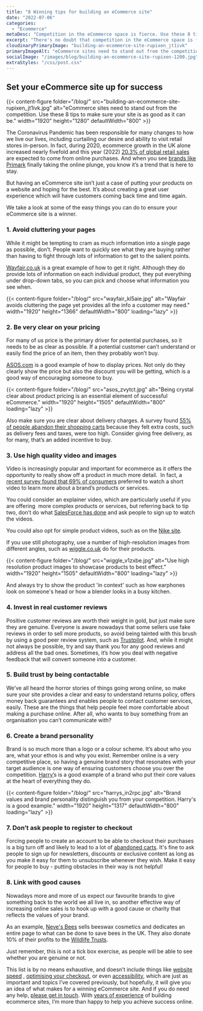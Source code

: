 ```yaml
---
title: "8 Winning tips for building an eCommerce site"
date: "2022-07-06"
categories:
  - "Ecommerce"
metaDesc: "Competition in the eCommerce space is fierce. Use these 8 tips to make sure your online shop is set up for success."
excerpt: "There's no doubt that competition in the eCommerce space is fierce. There are so many brands seeking attention and so many different products available. If you run an eCommerce site, you need to find ways of standing out from the competition if you want to thrive. One way is by creating a great user experience which will have customers coming back time and time again. In this article we discuss 8 actions you can take to build a successful eCommerce site including examples from brands that are getting it right."
cloudinaryPrimaryImage: "building-an-ecommerce-site-rupixen_jt1ivk"
primaryImageAlt: "eCommerce sites need to stand out from the competition. Use these 8 tips to make sure your site is as good as it can be."
socialImage: "/images/blog/building-an-ecommerce-site-rupixen-1200.jpg"
extraStyles: "/css/post.css"
---
```


## Set your eCommerce site up for success

{{< content-figure folder="/blog/"
src="building-an-ecommerce-site-rupixen_jt1ivk.jpg"
alt="eCommerce sites need to stand out from the competition. Use these 8 tips to make sure your site is as good as it can be." width="1920" height="1280" defaultWidth="800" >}}

The Coronavirus Pandemic has been responsible for many changes to how we live our lives, including curtailing our desire and ability to visit retail stores in-person. In fact, during 2020, ecommerce growth in the UK alone increased nearly fivefold and this year (2022) [20.3% of global retail sales](https://www.emarketer.com/content/global-ecommerce-forecast-2022) are expected to come from online purchases. And when you see [brands like Primark](https://www.bbc.co.uk/news/business-61863413) finally taking the online plunge, you know it’s a trend that is here to stay.

But having an eCommerce site isn’t just a case of putting your products on a website and hoping for the best. It’s about creating a great user experience which will have customers coming back time and time again.

We take a look at some of the easy things you can do to ensure your eCommerce site is a winner.

### 1. Avoid cluttering your pages

While it might be tempting to cram as much information into a single page as possible, don’t. People want to quickly see what they are buying rather than having to fight through lots of information to get to the salient points.

[Wayfair.co.uk](https://www.wayfair.co.uk/kitchenware-tableware/pdp/symple-stuff-multi-hand-blender-super-1000w-4-in-1-u003070425.html) is a great example of how to get it right. Although they do provide lots of information on each individual product, they put everything under drop-down tabs, so you can pick and choose what information you see when.

{{< content-figure folder="/blog/"
src="wayfair_kl5aie.jpg"
alt="Wayfair avoids cluttering the page yet provides all the info a customer may need."
width="1920" height="1366" defaultWidth="800"
loading="lazy" >}}

### 2. Be very clear on your pricing

For many of us price is the primary driver for potential purchases, so it needs to be as clear as possible. If a potential customer can’t understand or easily find the price of an item, then they probably won’t buy.

[ASOS.com](https://www.asos.com/influence/influence-wrap-front-mini-dress-in-mixed-floral-print/prd/202377077) is a good example of how to display prices. Not only do they clearly show the price but also the discount you will be getting, which is a good way of encouraging someone to buy.

{{< content-figure folder="/blog/"
src="asos_zvytct.jpg"
alt="Being crystal clear about product pricing is an essential element of successful eCommerce."
width="1920" height="1505" defaultWidth="800"
loading="lazy" >}}

Also make sure you are clear about delivery charges. A survey found [55% of people abandon their shopping carts](https://www.drip.com/blog/cart-abandonment-statistics) because they felt extra costs, such as delivery fees and taxes, were too high. Consider giving free delivery, as for many, that’s an added incentive to buy.

### 3. Use high quality video and images

Video is increasingly popular and important for ecommerce as it offers the opportunity to really show off a product in much more detail.  In fact, a [recent survey found that 69% of consumers](https://www.wyzowl.com/video-marketing-statistics/) preferred to watch a short video to learn more about a brand’s products or services.

You could consider an explainer video, which are particularly useful if you are offering  more complex products or services, but referring back to tip two, don’t do what [SalesForce has done](https://www.salesforce.com/uk/form/demo/demo-overview/?nc=70130000000NN9Z&d=sem-jumb-demo-overview) and ask people to sign up to watch the videos.

You could also opt for simple product videos, such as on the [Nike site](https://www.nike.com/gb/t/zoomx-invincible-run-flyknit-2-road-running-shoes-VWFZPV/DH5425-001).

If you use still photography, use a number of high-resolution images from different angles, such as [wiggle.co.uk](https://www.wiggle.co.uk/vitus-vitesse-evo-crs-di2-road-bike-2022) do for their products.

{{< content-figure folder="/blog/"
src="wiggle_v1zxbe.jpg"
alt="Use high resolution product images to showcase products to best effect."
width="1920" height="1505" defaultWidth="800"
loading="lazy" >}}

And always try to show the product 'in context' such as how earphones look on someone's head or how a blender looks in a busy kitchen.

### 4. Invest in real customer reviews

Positive customer reviews are worth their weight in gold, but just make sure they are genuine. Everyone is aware nowadays that some sellers use fake reviews in order to sell more products, so avoid being tainted with this brush by using a good peer review system, such as [Trustpilot](https://www.trustpilot.com/). And, while it might not always be possible, try and say thank you for any good reviews and address all the bad ones. Sometimes, it’s how you deal with negative feedback that will convert someone into a customer.

### 5. Build trust by being contactable

We’ve all heard the horror stories of things going wrong online, so make sure your site provides a clear and easy to understand returns policy, offers money back guarantees and enables people to contact customer services, easily. These are the things that help people feel more comfortable about making a purchase online. After all, who wants to buy something from an organisation you can’t communicate with?

### 6. Create a brand personality

Brand is so much more than a logo or a colour scheme. It’s about who you are, what your ethos is and why you exist. Remember online is a very competitive place, so having a genuine brand story that resonates with your target audience is one way of ensuring customers choose you over the competition. [Harry’](https://www.harrys.com/en/gb/our-story)s is a good example of a brand who put their core values at the heart of everything they do.

{{< content-figure folder="/blog/"
src="harrys_in2rpc.jpg"
alt="Brand values and brand personality distinguish you from your competition. Harry's is a good example."
width="1920" height="1317" defaultWidth="800"
loading="lazy" >}}

### 7. Don’t ask people to register to checkout

Forcing people to create an account to be able to checkout their purchases is a big turn off and likely to lead to a lot of [abandoned carts](/blog/optimise-checkout-to-sell-more-online/). It's fine to ask people to sign up for newsletters, discounts or exclusive content as long as you make it easy for them to unsubscribe whenever they wish. Make it easy for people to buy - putting obstacles in their way is not helpful!

### 8. Link with good causes

Nowadays more and more of us expect our favourite brands to give something back to the world we all live in, so another effective way of increasing online sales is to hook up with a good cause or charity that reflects the values of your brand.

As an example, [Neve's Bees](https://nevesbees.co.uk/saving-the-bees-flower-by-flower/) sells beeswax cosmetics and dedicates an entire page to what can be done to save bees in the UK. They also donate 10% of their profits to the [Wildlife Trusts](https://www.wildlifetrusts.org/).

Just remember, this is not a tick box exercise, as people will be able to see whether you are genuine or not.

This list is by no means exhaustive, and doesn’t include things like [website speed](https://www.attractmore.uk/blog/website-speed/) , [optimising your checkout](https://www.attractmore.uk/blog/optimise-checkout-to-sell-more-online/), or even [accessibility](https://www.attractmore.uk/blog/beginners-guide-to-accessibility/), which are just as important and topics I’ve covered previously, but hopefully, it will give you an idea of what makes for a winning eCommerce site. And if you do need any help, [please get in touch](https://www.attractmore.uk/contact/). With [years of experience](https://www.attractmore.uk/work/curiosity-box/) of building ecommerce sites, I’m more than happy to help you achieve success online.
